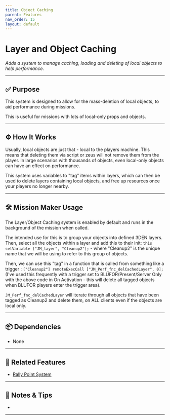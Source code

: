 ```yaml
---
title: Object Caching        
parent: Features
nav_order: 15
layout: default
---
```


# Layer and Object Caching

*Adds a system to manage caching, loading and deleting of local objects to help performance.*

---

## ✅ Purpose

This system is designed to allow for the mass-deletion of local objects, to aid performance during missions.

This is useful for missions with lots of local-only props and objects.

---

## ⚙️ How It Works

Usually, local objects are just that - local to the players machine. This means that deleting them via script or zeus will not remove them from the player. In large scenarios with thousands of objects, even local-only objects can have an effect on performance.

This system uses variables to "tag" items within layers, which can then be used to delete layers containing local objects, and free up resources once your players no longer nearby.


---

## 🛠️ Mission Maker Usage

The Layer/Object Caching system is enabled by default and runs in the background of the mission when called.

The intended use for this is to group your objects into defined 3DEN layers. Then, select all the objects within a layer and add this to their init: `this setVariable ["JM_layer", "Cleanup2"];` - where "Cleanup2" is the unique name that we will be using to refer to this group of objects.

Then, we can use this "tag" in a function that is called from something like a trigger : `["Cleanup2"] remoteExecCall ["JM_Perf_fnc_delCachedLayer", 0];` (I've used this frequently with a trigger set to BLUFOR/Present/Server Only with the above code in On Activation - this will delete all tagged objects when BLUFOR players enter the trigger area).

`JM_Perf_fnc_delCachedLayer` will iterate through all objects that have been tagged as Cleanup2 and delete them, on ALL clients even if the objects are local only.

---

## 📦 Dependencies


- None

---

## 🔁 Related Features

- [Rally Point System](rally.md)

---

## 🧪 Notes & Tips

- 

---
